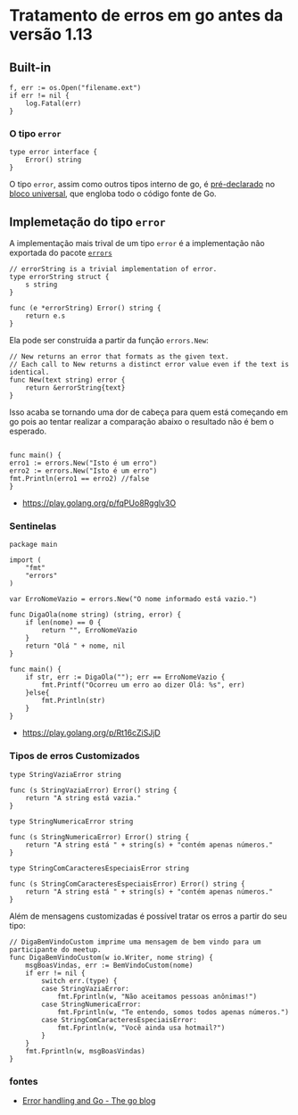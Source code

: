 # Tratamento de erros em go antes da versão 1.13

## Built-in

```golang
f, err := os.Open("filename.ext")
if err != nil {
    log.Fatal(err)
}
```
### O tipo `error`

```golang
type error interface {
    Error() string
}
```
O tipo `error`, assim como outros tipos interno de go, é [pré-declarado](https://golang.org/ref/spec#Predeclared_identifiers) no [bloco universal](https://golang.org/ref/spec#Blocks), que engloba todo o código fonte de Go.

## Implemetação do tipo `error`

A implementação mais trival de um tipo `error` é a implementação não exportada do pacote [`errors`](https://golang.org/src/errors/errors.go)

```golang
// errorString is a trivial implementation of error.
type errorString struct {
    s string
}

func (e *errorString) Error() string {
    return e.s
}
```

Ela pode ser construída a partir da função `errors.New`:

```golang
// New returns an error that formats as the given text.
// Each call to New returns a distinct error value even if the text is identical.
func New(text string) error {
	return &errorString{text}
}
```

Isso acaba se tornando uma dor de cabeça para quem está começando em go pois ao tentar realizar a comparação abaixo o resultado não é bem o esperado.

```golang

func main() {
erro1 := errors.New("Isto é um erro")
erro2 := errors.New("Isto é um erro")
fmt.Println(erro1 == erro2) //false
}
```
* https://play.golang.org/p/fqPUo8Rgglv3O

### Sentinelas

```golang
package main

import (
	"fmt"
	"errors"
)

var ErroNomeVazio = errors.New("O nome informado está vazio.")

func DigaOla(nome string) (string, error) {
	if len(nome) == 0 {
		return "", ErroNomeVazio 
	}
	return "Olá " + nome, nil 
}

func main() {
	if str, err := DigaOla(""); err == ErroNomeVazio {
		fmt.Printf("Ocorreu um erro ao dizer Olá: %s", err)
	}else{
		fmt.Println(str)
	}
}
````
* https://play.golang.org/p/Rt16cZiSJjD

### Tipos de erros Customizados

```golang
type StringVaziaError string

func (s StringVaziaError) Error() string {
	return "A string está vazia."
}

type StringNumericaError string

func (s StringNumericaError) Error() string {
	return "A string está " + string(s) + "contém apenas números."
}

type StringComCaracteresEspeciaisError string

func (s StringComCaracteresEspeciaisError) Error() string {
	return "A string está " + string(s) + "contém apenas números."
}
```

Além de mensagens customizadas é possível tratar os erros a partir do seu tipo:

```golang
// DigaBemVindoCustom imprime uma mensagem de bem vindo para um participante do meetup.
func DigaBemVindoCustom(w io.Writer, nome string) {
	msgBoasVindas, err := BemVindoCustom(nome)
	if err != nil {
		switch err.(type) {
		case StringVaziaError:
			fmt.Fprintln(w, "Não aceitamos pessoas anônimas!")
		case StringNumericaError:
			fmt.Fprintln(w, "Te entendo, somos todos apenas números.")
		case StringComCaracteresEspeciaisError:
			fmt.Fprintln(w, "Você ainda usa hotmail?")
		}
	}
	fmt.Fprintln(w, msgBoasVindas)
}
```

### fontes
* [Error handling and Go - The go blog](https://blog.golang.org/error-handling-and-go)